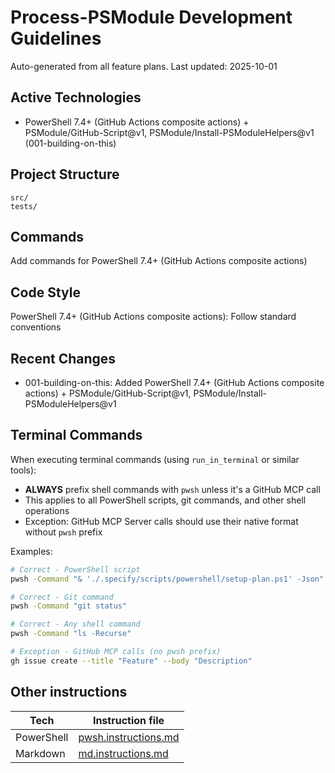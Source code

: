 # Process-PSModule Development Guidelines

Auto-generated from all feature plans. Last updated: 2025-10-01

## Active Technologies

- PowerShell 7.4+ (GitHub Actions composite actions) + PSModule/GitHub-Script@v1, PSModule/Install-PSModuleHelpers@v1 (001-building-on-this)

## Project Structure

```plaintext
src/
tests/
```

## Commands

Add commands for PowerShell 7.4+ (GitHub Actions composite actions)

## Code Style

PowerShell 7.4+ (GitHub Actions composite actions): Follow standard conventions

## Recent Changes

- 001-building-on-this: Added PowerShell 7.4+ (GitHub Actions composite actions) + PSModule/GitHub-Script@v1, PSModule/Install-PSModuleHelpers@v1

<!-- MANUAL ADDITIONS START -->

## Terminal Commands

When executing terminal commands (using `run_in_terminal` or similar tools):
- **ALWAYS** prefix shell commands with `pwsh` unless it's a GitHub MCP call
- This applies to all PowerShell scripts, git commands, and other shell operations
- Exception: GitHub MCP Server calls should use their native format without `pwsh` prefix

Examples:
```bash
# Correct - PowerShell script
pwsh -Command "& './.specify/scripts/powershell/setup-plan.ps1' -Json"

# Correct - Git command
pwsh -Command "git status"

# Correct - Any shell command
pwsh -Command "ls -Recurse"

# Exception - GitHub MCP calls (no pwsh prefix)
gh issue create --title "Feature" --body "Description"
```

## Other instructions

| Tech | Instruction file |
|------|------------------|
| PowerShell | [pwsh.instructions.md](./instructions/pwsh.instructions.md) |
| Markdown | [md.instructions.md](./instructions/md.instructions.md) |

<!-- MANUAL ADDITIONS END -->
